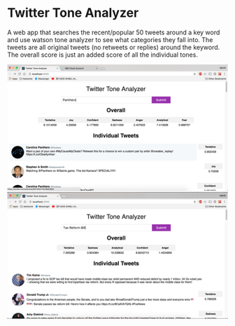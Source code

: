 # Twitter Tone Analyzer

A web app that searches the recent/popular 50 tweets around a key word and use watson tone analyzer to see what categories they fall into. The tweets are all original tweets (no retweets or replies) around the keyword. The overall score is just an added score of all the individual tones.

![Example 1](images/example1.png)
![Example 2](images/example2.png)
